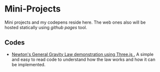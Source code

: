 # Mini-Projects
Mini projects and my codepens reside here.
The web ones also will be hosted statically using _github pages_ tool.
## Codes 
+ [Newton's General Gravity Law demonstration using Three.js .](https://mehran7kl.github.io/Mini-Projects/projects/newton_laws_gravity.html)
A simple and easy to read code to understand how the law works and how it can be implemented.


